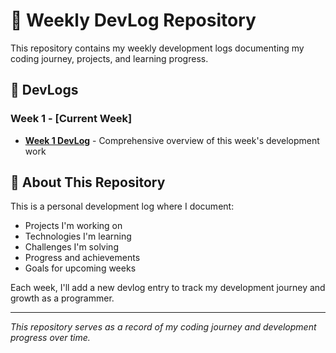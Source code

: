 # 📝 Weekly DevLog Repository

This repository contains my weekly development logs documenting my coding journey, projects, and learning progress.

## 📖 **DevLogs**

### Week 1 - [Current Week]
- **[Week 1 DevLog](devlog_this_week.md)** - Comprehensive overview of this week's development work

## 🎯 **About This Repository**

This is a personal development log where I document:
- Projects I'm working on
- Technologies I'm learning
- Challenges I'm solving
- Progress and achievements
- Goals for upcoming weeks

Each week, I'll add a new devlog entry to track my development journey and growth as a programmer.

---

*This repository serves as a record of my coding journey and development progress over time.*
